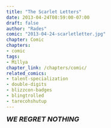 ```yaml
---
title: "The Scarlet Letters"
date: 2013-04-24T08:59:00-07:00
draft: false
author: "Rades"
comic: "2013-04-24-scarletletter.jpg"
chapter: Comic
chapters:
- comic
tags:
- Millya
chapter_link: /chapters/comic/
related_comics:
- talent-specialization
- double-digits
- blizzcon-badges
- blingtrolled
- tarecohshutup
---
```


***<font size="+1">WE REGRET NOTHING</font>***

